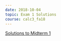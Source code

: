 ```yaml
---
date: 2018-10-04
topic: Exam 1 Solutions
course: calc3_fa18
---
```


[Solutions to Midterm 1](http://ckottke.ncf.edu/calc3_fa18/exam1_solns.pdf)
